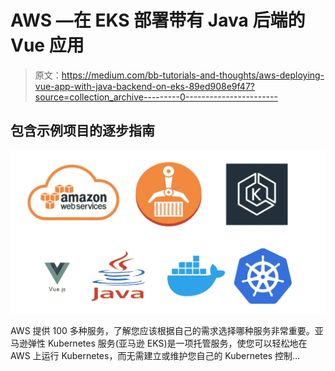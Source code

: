 # AWS —在 EKS 部署带有 Java 后端的 Vue 应用

> 原文：<https://medium.com/bb-tutorials-and-thoughts/aws-deploying-vue-app-with-java-backend-on-eks-89ed908e9f47?source=collection_archive---------0----------------------->

## 包含示例项目的逐步指南

![](img/5ba48114597d2e6a60b0b06ca917060f.png)

AWS 提供 100 多种服务，了解您应该根据自己的需求选择哪种服务非常重要。亚马逊弹性 Kubernetes 服务(亚马逊 EKS)是一项托管服务，使您可以轻松地在 AWS 上运行 Kubernetes，而无需建立或维护您自己的 Kubernetes 控制…